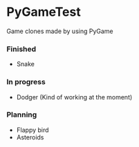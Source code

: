 # PyGameTest
Game clones made by using PyGame

### Finished
   - Snake

### In progress
   - Dodger (Kind of working at the moment)

### Planning
   - Flappy bird
   - Asteroids
